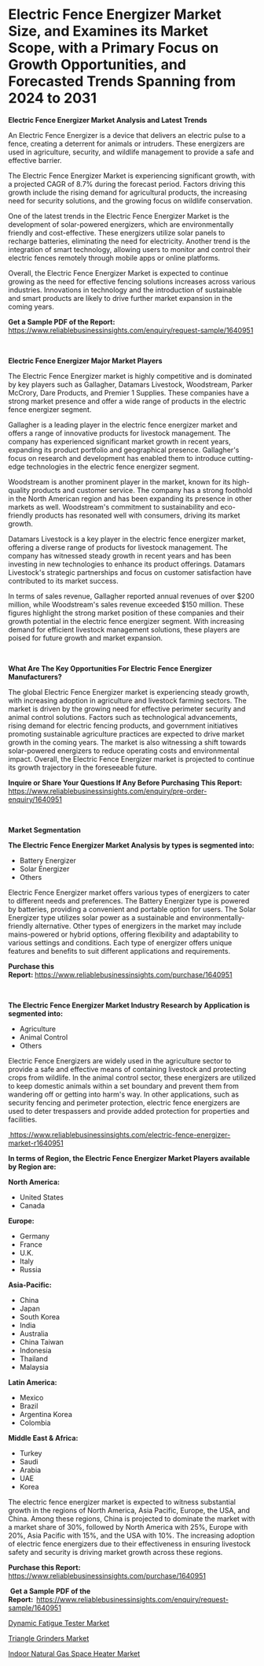<p><h1>Electric Fence Energizer Market Size, and Examines its Market Scope, with a Primary Focus on Growth Opportunities, and Forecasted Trends Spanning from 2024 to 2031</h1></p><p><strong>Electric Fence Energizer Market Analysis and Latest Trends</strong></p>
<p><p>An Electric Fence Energizer is a device that delivers an electric pulse to a fence, creating a deterrent for animals or intruders. These energizers are used in agriculture, security, and wildlife management to provide a safe and effective barrier.</p><p>The Electric Fence Energizer Market is experiencing significant growth, with a projected CAGR of 8.7% during the forecast period. Factors driving this growth include the rising demand for agricultural products, the increasing need for security solutions, and the growing focus on wildlife conservation. </p><p>One of the latest trends in the Electric Fence Energizer Market is the development of solar-powered energizers, which are environmentally friendly and cost-effective. These energizers utilize solar panels to recharge batteries, eliminating the need for electricity. Another trend is the integration of smart technology, allowing users to monitor and control their electric fences remotely through mobile apps or online platforms.</p><p>Overall, the Electric Fence Energizer Market is expected to continue growing as the need for effective fencing solutions increases across various industries. Innovations in technology and the introduction of sustainable and smart products are likely to drive further market expansion in the coming years.</p></p>
<p><strong>Get a Sample PDF of the Report:&nbsp;</strong> <a href="https://www.reliablebusinessinsights.com/enquiry/request-sample/1640951">https://www.reliablebusinessinsights.com/enquiry/request-sample/1640951</a></p>
<p>&nbsp;</p>
<p><strong>Electric Fence Energizer Major Market Players</strong></p>
<p><p>The Electric Fence Energizer market is highly competitive and is dominated by key players such as Gallagher, Datamars Livestock, Woodstream, Parker McCrory, Dare Products, and Premier 1 Supplies. These companies have a strong market presence and offer a wide range of products in the electric fence energizer segment.</p><p>Gallagher is a leading player in the electric fence energizer market and offers a range of innovative products for livestock management. The company has experienced significant market growth in recent years, expanding its product portfolio and geographical presence. Gallagher's focus on research and development has enabled them to introduce cutting-edge technologies in the electric fence energizer segment.</p><p>Woodstream is another prominent player in the market, known for its high-quality products and customer service. The company has a strong foothold in the North American region and has been expanding its presence in other markets as well. Woodstream's commitment to sustainability and eco-friendly products has resonated well with consumers, driving its market growth.</p><p>Datamars Livestock is a key player in the electric fence energizer market, offering a diverse range of products for livestock management. The company has witnessed steady growth in recent years and has been investing in new technologies to enhance its product offerings. Datamars Livestock's strategic partnerships and focus on customer satisfaction have contributed to its market success.</p><p>In terms of sales revenue, Gallagher reported annual revenues of over $200 million, while Woodstream's sales revenue exceeded $150 million. These figures highlight the strong market position of these companies and their growth potential in the electric fence energizer segment. With increasing demand for efficient livestock management solutions, these players are poised for future growth and market expansion.</p></p>
<p>&nbsp;</p>
<p><strong>What Are The Key Opportunities For Electric Fence Energizer Manufacturers?</strong></p>
<p><p>The global Electric Fence Energizer market is experiencing steady growth, with increasing adoption in agriculture and livestock farming sectors. The market is driven by the growing need for effective perimeter security and animal control solutions. Factors such as technological advancements, rising demand for electric fencing products, and government initiatives promoting sustainable agriculture practices are expected to drive market growth in the coming years. The market is also witnessing a shift towards solar-powered energizers to reduce operating costs and environmental impact. Overall, the Electric Fence Energizer market is projected to continue its growth trajectory in the foreseeable future.</p></p>
<p><strong>Inquire or Share Your Questions If Any Before Purchasing This Report:</strong> <a href="https://www.reliablebusinessinsights.com/enquiry/pre-order-enquiry/1640951">https://www.reliablebusinessinsights.com/enquiry/pre-order-enquiry/1640951</a></p>
<p>&nbsp;</p>
<p><strong>Market Segmentation</strong></p>
<p><strong>The Electric Fence Energizer Market Analysis by types is segmented into:</strong></p>
<p><ul><li>Battery Energizer</li><li>Solar Energizer</li><li>Others</li></ul></p>
<p><p>Electric Fence Energizer market offers various types of energizers to cater to different needs and preferences. The Battery Energizer type is powered by batteries, providing a convenient and portable option for users. The Solar Energizer type utilizes solar power as a sustainable and environmentally-friendly alternative. Other types of energizers in the market may include mains-powered or hybrid options, offering flexibility and adaptability to various settings and conditions. Each type of energizer offers unique features and benefits to suit different applications and requirements.</p></p>
<p><strong>Purchase this Report:&nbsp;</strong><a href="https://www.reliablebusinessinsights.com/purchase/1640951">https://www.reliablebusinessinsights.com/purchase/1640951</a></p>
<p>&nbsp;</p>
<p><strong>The Electric Fence Energizer Market Industry Research by Application is segmented into:</strong></p>
<p><ul><li>Agriculture</li><li>Animal Control</li><li>Others</li></ul></p>
<p><p>Electric Fence Energizers are widely used in the agriculture sector to provide a safe and effective means of containing livestock and protecting crops from wildlife. In the animal control sector, these energizers are utilized to keep domestic animals within a set boundary and prevent them from wandering off or getting into harm's way. In other applications, such as security fencing and perimeter protection, electric fence energizers are used to deter trespassers and provide added protection for properties and facilities.</p></p>
<p><a href="https://www.reliablebusinessinsights.com/electric-fence-energizer-market-r1640951">&nbsp;https://www.reliablebusinessinsights.com/electric-fence-energizer-market-r1640951</a></p>
<p><strong>In terms of Region, the Electric Fence Energizer Market Players available by Region are:</strong></p>
<p>
    <p> <strong> North America: </strong>
        <ul>
            <li>United States</li>
            <li>Canada</li>
        </ul>
        </p> 
    <p> <strong> Europe: </strong>
        <ul>
            <li>Germany</li>
            <li>France</li>
            <li>U.K.</li>
            <li>Italy</li>
            <li>Russia</li>
        </ul>
        </p> 
    <p> <strong> Asia-Pacific: </strong>
        <ul>
            <li>China</li>
            <li>Japan</li>
            <li>South Korea</li>
            <li>India</li>
            <li>Australia</li>
            <li>China Taiwan</li>
            <li>Indonesia</li>
            <li>Thailand</li>
            <li>Malaysia</li>
        </ul>
        </p> 
    <p> <strong> Latin America: </strong>
        <ul>
            <li>Mexico</li>
            <li>Brazil</li>
            <li>Argentina Korea</li>
            <li>Colombia</li>
        </ul>
        </p> 
    <p> <strong> Middle East & Africa: </strong>
        <ul>
            <li>Turkey</li>
            <li>Saudi</li>
            <li>Arabia</li>
            <li>UAE</li>
            <li>Korea</li>
        </ul>
    </p>
    </p>
<p><p>The electric fence energizer market is expected to witness substantial growth in the regions of North America, Asia Pacific, Europe, the USA, and China. Among these regions, China is projected to dominate the market with a market share of 30%, followed by North America with 25%, Europe with 20%, Asia Pacific with 15%, and the USA with 10%. The increasing adoption of electric fence energizers due to their effectiveness in ensuring livestock safety and security is driving market growth across these regions.</p></p>
<p><strong>Purchase this Report: </strong><a href="https://www.reliablebusinessinsights.com/purchase/1640951">https://www.reliablebusinessinsights.com/purchase/1640951</a></p>
<p>&nbsp;<strong>Get a Sample PDF of the Report:&nbsp;&nbsp;</strong><a href="https://www.reliablebusinessinsights.com/enquiry/request-sample/1640951">https://www.reliablebusinessinsights.com/enquiry/request-sample/1640951</a></p>
<p><strong></strong></p>
<p><p><a href="https://github.com/JuliaFadel1922/Market-Research-Report-List-1/blob/main/dynamic-fatigue-tester-market.md">Dynamic Fatigue Tester Market</a></p><p><a href="https://view.publitas.com/reportprime-1/insights-into-the-triangle-grinders-market-market-players-market-size-geographical-regions-and-forecast-2024-2031/">Triangle Grinders Market</a></p><p><a href="https://github.com/faniayasa/Market-Research-Report-List-1/blob/main/indoor-natural-gas-space-heater-market.md">Indoor Natural Gas Space Heater Market</a></p></p>